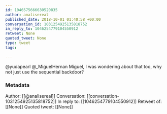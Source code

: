 ```yaml
---
id: 1046575666630520835
author: analisereal
published_date: 2018-10-01 01:40:58 +00:00
conversation_id: 1031254925135818752
in_reply_to: 1046254779104550912
retweet: None
quoted_tweet: None
type: tweet
tags:

---
```


@yudapearl @_MiguelHernan Miguel, I was wondering about that too, why not just use the sequential backdoor?

### Metadata

Author: [[@analisereal]]
Conversation: [[conversation-1031254925135818752]]
In reply to: [[1046254779104550912]]
Retweet of: [[None]]
Quoted tweet: [[None]]
